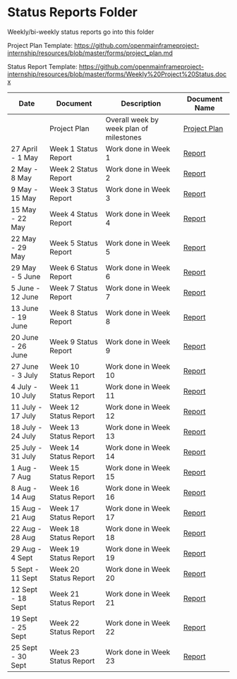 # Status Reports Folder
Weekly/bi-weekly status reports go into this folder

Project Plan Template: https://github.com/openmainframeproject-internship/resources/blob/master/forms/project_plan.md

Status Report Template: https://github.com/openmainframeproject-internship/resources/blob/master/forms/Weekly%20Project%20Status.docx

| Date | Document | Description | Document Name |
|---|---|---|---|
| | Project Plan | Overall week by week plan of milestones | [Project Plan](https://github.com/openmainframeproject-internship/Enabling-IBM-Z-in-MLModelScope/blob/master/Status%20Reports/project_plan.md) |
| 27 April - 1 May | Week 1 Status Report | Work done in Week 1 | [Report](https://github.com/openmainframeproject-internship/Enabling-IBM-Z-in-MLModelScope/blob/master/Status%20Reports/project_status_week_1.docx) |
| 2 May - 8 May | Week 2 Status Report | Work done in Week 2 | [Report](https://github.com/openmainframeproject-internship/Enabling-IBM-Z-in-MLModelScope/blob/master/Status%20Reports/project_status_week_2.docx) |
| 9 May - 15 May | Week 3 Status Report | Work done in Week 3 | [Report](https://github.com/openmainframeproject-internship/Enabling-IBM-Z-in-MLModelScope/blob/master/Status%20Reports/project_status_week_3.docx) |
| 15 May - 22 May | Week 4 Status Report | Work done in Week 4 | [Report](https://github.com/openmainframeproject-internship/Enabling-IBM-Z-in-MLModelScope/blob/master/Status%20Reports/project_status_week_4.docx) |
| 22 May - 29 May | Week 5 Status Report | Work done in Week 5 | [Report](https://github.com/openmainframeproject-internship/Enabling-IBM-Z-in-MLModelScope/blob/master/Status%20Reports/project_status_week_5.docx) |
| 29 May - 5 June | Week 6 Status Report | Work done in Week 6 | [Report](https://github.com/openmainframeproject-internship/Enabling-IBM-Z-in-MLModelScope/blob/master/Status%20Reports/project_status_week_6.docx) |
| 5 June - 12 June | Week 7 Status Report | Work done in Week 7 | [Report](https://github.com/openmainframeproject-internship/Enabling-IBM-Z-in-MLModelScope/blob/master/Status%20Reports/project_status_week_7.docx) |
| 13 June - 19 June | Week 8 Status Report | Work done in Week 8 | [Report](https://github.com/openmainframeproject-internship/Enabling-IBM-Z-in-MLModelScope/blob/master/Status%20Reports/project_status_week_8.docx) |
| 20 June - 26 June | Week 9 Status Report | Work done in Week 9 | [Report](https://github.com/openmainframeproject-internship/Enabling-IBM-Z-in-MLModelScope/blob/master/Status%20Reports/project_status_week_9.docx) |
| 27 June - 3 July | Week 10 Status Report | Work done in Week 10 | [Report](https://github.com/openmainframeproject-internship/Enabling-IBM-Z-in-MLModelScope/blob/master/Status%20Reports/project_status_week_10.docx) |
| 4 July - 10 July | Week 11 Status Report | Work done in Week 11 | [Report](https://github.com/openmainframeproject-internship/Enabling-IBM-Z-in-MLModelScope/blob/master/Status%20Reports/project_status_week_11.docx) |
| 11 July - 17 July | Week 12 Status Report | Work done in Week 12 | [Report](https://github.com/openmainframeproject-internship/Enabling-IBM-Z-in-MLModelScope/blob/master/Status%20Reports/project_status_week_12.docx) |
| 18 July - 24 July | Week 13 Status Report | Work done in Week 13 | [Report](https://github.com/openmainframeproject-internship/Enabling-IBM-Z-in-MLModelScope/blob/master/Status%20Reports/project_status_week_13.docx) |
| 25 July - 31 July | Week 14 Status Report | Work done in Week 14 | [Report](https://github.com/openmainframeproject-internship/Enabling-IBM-Z-in-MLModelScope/blob/master/Status%20Reports/project_status_week_14.docx) |
| 1 Aug - 7 Aug | Week 15 Status Report | Work done in Week 15 | [Report](https://github.com/openmainframeproject-internship/Enabling-IBM-Z-in-MLModelScope/blob/master/Status%20Reports/project_status_week_15.docx) |
| 8 Aug - 14 Aug | Week 16 Status Report | Work done in Week 16 | [Report](https://github.com/openmainframeproject-internship/Enabling-IBM-Z-in-MLModelScope/blob/master/Status%20Reports/project_status_week_16.docx) |
| 15 Aug - 21 Aug | Week 17 Status Report | Work done in Week 17 | [Report](https://github.com/openmainframeproject-internship/Enabling-IBM-Z-in-MLModelScope/blob/master/Status%20Reports/project_status_week_17.docx) |
| 22 Aug - 28 Aug | Week 18 Status Report | Work done in Week 18 | [Report](https://github.com/openmainframeproject-internship/Enabling-IBM-Z-in-MLModelScope/blob/master/Status%20Reports/project_status_week_18.docx) |
| 29 Aug - 4 Sept | Week 19 Status Report | Work done in Week 19 | [Report](https://github.com/openmainframeproject-internship/Enabling-IBM-Z-in-MLModelScope/blob/master/Status%20Reports/project_status_week_19.docx) |
| 5 Sept - 11 Sept | Week 20 Status Report | Work done in Week 20 | [Report](https://github.com/openmainframeproject-internship/Enabling-IBM-Z-in-MLModelScope/blob/master/Status%20Reports/project_status_week_20.docx) |
| 12 Sept - 18 Sept | Week 21 Status Report | Work done in Week 21 | [Report](https://github.com/openmainframeproject-internship/Enabling-IBM-Z-in-MLModelScope/blob/master/Status%20Reports/project_status_week_21.docx) |
| 19 Sept - 25 Sept | Week 22 Status Report | Work done in Week 22 | [Report](https://github.com/openmainframeproject-internship/Enabling-IBM-Z-in-MLModelScope/blob/master/Status%20Reports/project_status_week_22.docx) |
| 25 Sept - 30 Sept | Week 23 Status Report | Work done in Week 23 | [Report](https://github.com/openmainframeproject-internship/Enabling-IBM-Z-in-MLModelScope/blob/master/Status%20Reports/project_status_week_23.docx) |

